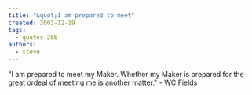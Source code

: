 ```yaml
---
title: "&quot;I am prepared to meet"
created: 2003-12-19
tags: 
  - quotes-266
authors: 
  - steve
---
```


"I am prepared to meet my Maker. Whether my Maker is prepared for the great ordeal of meeting me is another matter." - WC Fields
